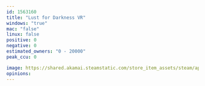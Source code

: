 ```yaml
---
id: 1563160
title: "Lust for Darkness VR"
windows: "true"
mac: "false"
linux: false
positive: 0
negative: 0
estimated_owners: "0 - 20000"
peak_ccu: 0

image: https://shared.akamai.steamstatic.com/store_item_assets/steam/apps/1563160/header.jpg?t=1727957609
opinions:
---
```

